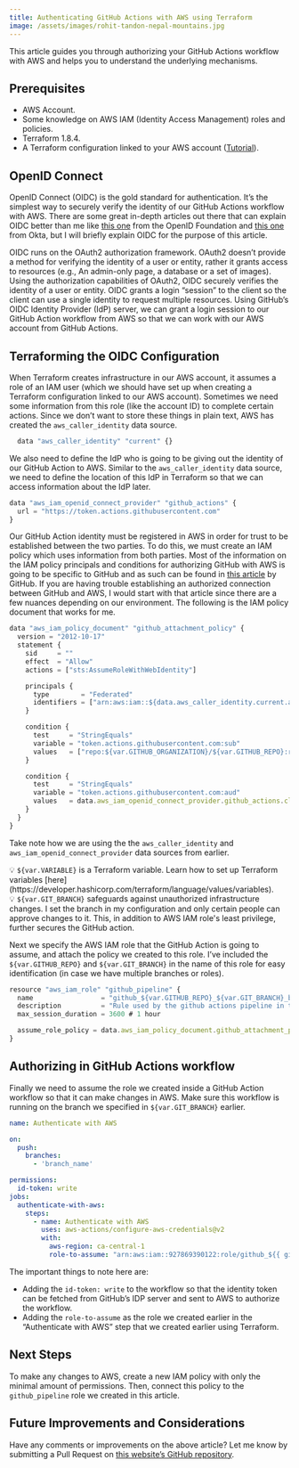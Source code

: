 ```yaml
---
title: Authenticating GitHub Actions with AWS using Terraform
image: /assets/images/rohit-tandon-nepal-mountains.jpg
---
```


This article guides you through authorizing your GitHub Actions workflow with AWS and helps you to understand the underlying mechanisms.

## Prerequisites

- AWS Account.
- Some knowledge on AWS IAM (Identity Access Management) roles and policies.
- Terraform 1.8.4.
- A Terraform configuration linked to your AWS account ([Tutorial](https://developer.hashicorp.com/terraform/tutorials/aws-get-started/aws-build)).

## OpenID Connect

OpenID Connect (OIDC) is the gold standard for authentication. It’s the simplest way to securely verify the identity of our GitHub Actions workflow with AWS. There are some great in-depth articles out there that can explain OIDC better than me like [this one](https://openid.net/developers/how-connect-works/) from the OpenID Foundation and [this one](https://developer.okta.com/blog/2019/10/21/illustrated-guide-to-oauth-and-oidc) from Okta, but I will briefly explain OIDC for the purpose of this article.

OIDC runs on the OAuth2 authorization framework. OAuth2 doesn’t provide a method for verifying the identity of a user or entity, rather it grants access to resources (e.g., An admin-only page, a database or a set of images). Using the authorization capabilities of OAuth2, OIDC securely verifies the identity of a user or entity. OIDC grants a login “session” to the client so the client can use a single identity to request multiple resources. Using GitHub’s OIDC Identity Provider (IdP) server, we can grant a login session to our GitHub Action workflow from AWS so that we can work with our AWS account from GitHub Actions.

## Terraforming the OIDC Configuration

When Terraform creates infrastructure in our AWS account, it assumes a role of an IAM user (which we should have set up when creating a Terraform configuration linked to our AWS account). Sometimes we need some information from this role (like the account ID) to complete certain actions. Since we don’t want to store these things in plain text, AWS has created the `aws_caller_identity` data source.

```javascript
  data "aws_caller_identity" "current" {}
```

We also need to define the IdP who is going to be giving out the identity of our GitHub Action to AWS. Similar to the `aws_caller_identity` data source, we need to define the location of this IdP in Terraform so that we can access information about the IdP later.

```javascript
data "aws_iam_openid_connect_provider" "github_actions" {
  url = "https://token.actions.githubusercontent.com"
}
```

Our GitHub Action identity must be registered in AWS in order for trust to be established between the two parties. To do this, we must create an IAM policy which uses information from both parties. Most of the information on the IAM policy principals and conditions for authorizing GitHub with AWS is going to be specific to GitHub and as such can be found in [this article](https://docs.github.com/en/actions/deployment/security-hardening-your-deployments/configuring-openid-connect-in-amazon-web-services) by GitHub. If you are having trouble establishing an authorized connection between GitHub and AWS, I would start with that article since there are a few nuances depending on our environment. The following is the IAM policy document that works for me.

```javascript
data "aws_iam_policy_document" "github_attachment_policy" {
  version = "2012-10-17"
  statement {
    sid     = ""
    effect  = "Allow"
    actions = ["sts:AssumeRoleWithWebIdentity"]

    principals {
      type        = "Federated"
      identifiers = ["arn:aws:iam::${data.aws_caller_identity.current.account_id}:oidc-provider/token.actions.githubusercontent.com"]
    }

    condition {
      test     = "StringEquals"
      variable = "token.actions.githubusercontent.com:sub"
      values   = ["repo:${var.GITHUB_ORGANIZATION}/${var.GITHUB_REPO}:ref:refs/heads/${var.GIT_BRANCH}"]
    }

    condition {
      test     = "StringEquals"
      variable = "token.actions.githubusercontent.com:aud"
      values   = data.aws_iam_openid_connect_provider.github_actions.client_id_list
    }
  }
}
```

Take note how we are using the the `aws_caller_identity` and `aws_iam_openid_connect_provider` data sources from earlier.

<aside>
💡 <code>${var.VARIABLE}</code> is a Terraform variable. Learn how  to set up Terraform variables [here](https://developer.hashicorp.com/terraform/language/values/variables).
</aside>

<aside>
💡 <code>${var.GIT_BRANCH}</code> safeguards against unauthorized infrastructure changes. I set the branch in my configuration and only certain people can approve changes to it. This, in addition to AWS IAM role's least privilege, further secures the GitHub action.
</aside>

Next we specify the AWS IAM role that the GitHub Action is going to assume, and attach the policy we created to this role. I’ve included the `${var.GITHUB_REPO}` and `${var.GIT_BRANCH}` in the name of this role for easy identification (in case we have multiple branches or roles).

```javascript
resource "aws_iam_role" "github_pipeline" {
  name                 = "github_${var.GITHUB_REPO}_${var.GIT_BRANCH}_branch"
  description          = "Rule used by the github actions pipeline in the ${var.GITHUB_REPO} repository on the ${var.GIT_BRANCH} branch."
  max_session_duration = 3600 # 1 hour

  assume_role_policy = data.aws_iam_policy_document.github_attachment_policy.json
}
```

## Authorizing in GitHub Actions workflow

Finally we need to assume the role we created inside a GitHub Action workflow so that it can make changes in AWS. Make sure this workflow is running on the branch we specified in `${var.GIT_BRANCH}` earlier.

```yaml
name: Authenticate with AWS

on:
  push:
    branches:
      - 'branch_name'

permissions:
  id-token: write
jobs:
  authenticate-with-aws:
    steps:
      - name: Authenticate with AWS
        uses: aws-actions/configure-aws-credentials@v2
        with:
          aws-region: ca-central-1
          role-to-assume: "arn:aws:iam::927869390122:role/github_${{ github.event.repository.name }}_${{ github.ref_name }}_branch"
```

The important things to note here are:

- Adding the `id-token: write` to the workflow so that the identity token can be fetched from GitHub’s IDP server and sent to AWS to authorize the workflow.
- Adding the `role-to-assume` as the role we created earlier in the “Authenticate with AWS” step that we created earlier using Terraform.

## Next Steps

To make any changes to AWS, create a new IAM policy with only the minimal amount of permissions. Then, connect this policy to the `github_pipeline` role we created in this article.

## Future Improvements and Considerations

Have any comments or improvements on the above article? Let me know by submitting a Pull Request on [this website’s GitHub repository](https://github.com/ryanshepps/ryansheppard.tech).